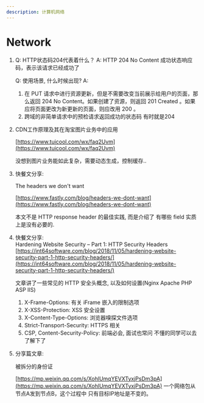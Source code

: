 ```yaml
---
description: 计算机网络
---
```


# Network

1. Q: HTTP状态码204代表着什么？ A: HTTP 204 No Content 成功状态响应码，表示该请求已经成功了

   Q: 使用场景, 什么时候出现? A:

   1. 在 PUT 请求中进行资源更新，但是不需要改变当前展示给用户的页面，那么返回 204 No Content。如果创建了资源，则返回 201 Created 。如果应将页面更改为新更新的页面，则应改用 200 。
   2. 跨域的非简单请求中的预检请求返回成功的状态码 有时就是204

2. CDN工作原理及其在淘宝图片业务中的应用

   [https://www.tuicool.com/wx/faq2Uvm](https://www.tuicool.com/wx/faq2Uvm)

   没想到图片业务能如此复杂，需要动态生成，控制缓存..

3. 快餐文分享:

   The headers we don't want

   [https://www.fastly.com/blog/headers-we-dont-want](https://www.fastly.com/blog/headers-we-dont-want)

   本文不是 HTTP response header 的最佳实践, 而是介绍了 有哪些 field 实质上是没有必要的.

4. 快餐文分享:   
   Hardening Website Security – Part 1: HTTP Security Headers [https://int64software.com/blog/2018/11/05/hardening-website-security-part-1-http-security-headers/](https://int64software.com/blog/2018/11/05/hardening-website-security-part-1-http-security-headers/)

   文章讲了一些常见的 HTTP 安全头概念, 以及如何设置\(Nginx Apache PHP ASP IIS\)

   1. X-Frame-Options: 有关 iFrame 嵌入的限制选项
   2. X-XSS-Protection: XSS 安全设置
   3. X-Content-Type-Options: 浏览器嗅探文件选项
   4. Strict-Transport-Security: HTTPS 相关
   5. CSP, Content-Security-Policy: 前端必会, 面试也常问 不懂的同学可以去了解下了

5. 分享篇文章:

   被拆分的身份证

   [https://mp.weixin.qq.com/s/XohlUmqYEVXTyxjPsDm3pA](https://mp.weixin.qq.com/s/XohlUmqYEVXTyxjPsDm3pA) 一个网络包从节点A发到节点B，这个过程中 只有目标IP地址是不变的。

